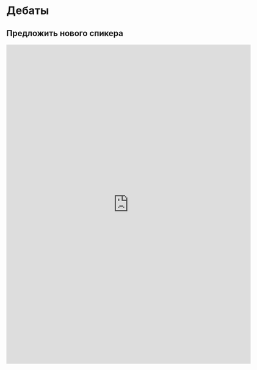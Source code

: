 <style>
  iframe.debate-contrib{
    width: revert-layer;
    height: revert-layer;
    min-height: 835px;
  }
  
  @media (max-width: 575.98px){
  iframe.debate-contrib{
    width: 100%;
    width: -moz-available;
    width: -webkit-fill-available;
    width: fill-available;
    min-height: 890px;
  }
  }
</style>




# Дебаты


## Предложить нового спикера

<iframe class="debate-contrib" src="https://docs.google.com/forms/d/e/1FAIpQLSfOi7BsKkBdFxTV_E3SluWP0EJ1x1VmohdsR5lN4v_mjKNpyw/viewform?embedded=true" width="640" height="726" frameborder="0" marginheight="0" marginwidth="0">Loading…</iframe>
